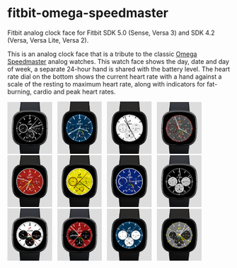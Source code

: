 # fitbit-omega-speedmaster
Fitbit analog clock face for Fitbit SDK 5.0 (Sense, Versa 3) and SDK 4.2 (Versa, Versa Lite, Versa 2).

This is an analog clock face that is a tribute to the classic [Omega Speedmaster](https://www.omegawatches.com/en-us/watches/speedmaster)
analog watches. This watch face shows the day, date and day of week,
a separate 24-hour hand is shared with the battery level. The heart rate dial on the 
bottom shows the current heart rate with a hand against a scale of the resting to maximum
heart rate, along with indicators for fat-burning, cardio and peak heart rates.

<img src="./faceimages/BlackWatch.png" alt="Black Speedmaster"
width="20%"> &nbsp;  <img src="./faceimages/WhiteOnBlueWatch.png" alt="White on Blue Speedmaster"
width="20%"> &nbsp;  <img src="./faceimages/MaruiWhiteWatch.png" alt="Marui White Speedmaster"
width="20%"> &nbsp;  <img src="./faceimages/OrangeOnGreyWatch.png" alt="Orange on White Speedmaster"
width="20%"> &nbsp;  <img src="./faceimages/SchumacherRedWatch.png" alt="Schumacher Red Speedmaster"
width="20%"> &nbsp;  <img src="./faceimages/SchumacherYellowWatch.png" alt="Schumacher Yellow Speedmaster"
width="20%"> &nbsp;  <img src="./faceimages/SchumacherBlueWatch.png" alt="Schumacher Blue Speedmaster"
width="20%"> &nbsp;  <img src="./faceimages/BlackAndSilverWatch.png" alt="Black and Silver Speedmaster"
width="20%"> &nbsp;  <img src="./faceimages/WhiteAndBlackWatch.png" alt="White andBlack Speedmaster"
width="20%"> &nbsp;  <img src="./faceimages/RedAndBlackWatch.png" alt="Red and Black Speedmaster"
width="20%"> &nbsp;  <img src="./faceimages/BlueAndWhiteWatch.png" alt="Blue and White Speedmaster"
width="20%"> &nbsp;  <img src="./faceimages/GrayAndBlackWatch.png" alt="Gray and Black Speedmaster"
width="20%"> &nbsp;
